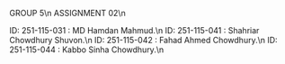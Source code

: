 GROUP 5\n
ASSIGNMENT 02\n

ID: 251-115-031 : MD Hamdan Mahmud.\n
ID: 251-115-041 : Shahriar Chowdhury Shuvon.\n
ID: 251-115-042 : Fahad Ahmed Chowdhury.\n
ID: 251-115-044 : Kabbo Sinha Chowdhury.\n
